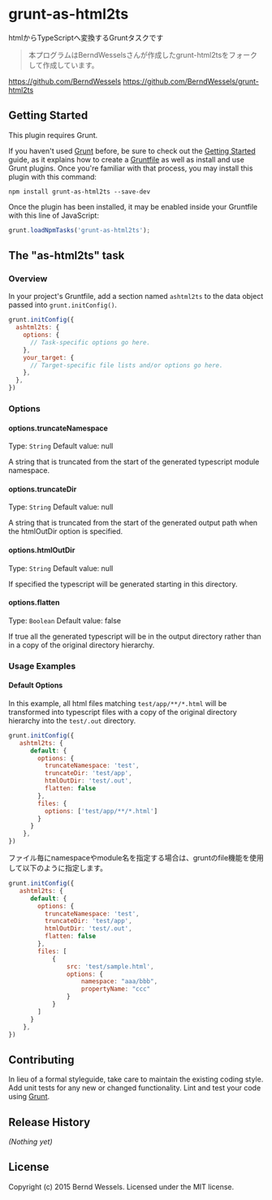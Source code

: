 # grunt-as-html2ts

htmlからTypeScriptへ変換するGruntタスクです

>本プログラムはBerndWesselsさんが作成したgrunt-html2tsをフォークして作成しています。

https://github.com/BerndWessels
https://github.com/BerndWessels/grunt-html2ts


## Getting Started
This plugin requires Grunt.

If you haven't used [Grunt](http://gruntjs.com/) before, be sure to check out the [Getting Started](http://gruntjs.com/getting-started) guide, as it explains how to create a [Gruntfile](http://gruntjs.com/sample-gruntfile) as well as install and use Grunt plugins. Once you're familiar with that process, you may install this plugin with this command:

```shell
npm install grunt-as-html2ts --save-dev
```

Once the plugin has been installed, it may be enabled inside your Gruntfile with this line of JavaScript:

```js
grunt.loadNpmTasks('grunt-as-html2ts');
```

## The "as-html2ts" task

### Overview
In your project's Gruntfile, add a section named `ashtml2ts` to the data object passed into `grunt.initConfig()`.

```js
grunt.initConfig({
  ashtml2ts: {
    options: {
      // Task-specific options go here.
    },
    your_target: {
      // Target-specific file lists and/or options go here.
    },
  },
})
```

### Options

#### options.truncateNamespace
Type: `String`
Default value: null

A string that is truncated from the start of the generated typescript module namespace. 

#### options.truncateDir
Type: `String`
Default value: null

A string that is truncated from the start of the generated output path when the htmlOutDir option is specified.

#### options.htmlOutDir
Type: `String`
Default value: null

If specified the typescript will be generated starting in this directory.

#### options.flatten
Type: `Boolean`
Default value: false

If true all the generated typescript will be in the output directory rather than in a copy of the original directory hierarchy.

### Usage Examples

#### Default Options
In this example, all html files matching `test/app/**/*.html` will be transformed into typescript files with a copy of the original directory hierarchy into the `test/.out` directory. 

```js
grunt.initConfig({
   ashtml2ts: {
      default: {
        options: {
          truncateNamespace: 'test',
          truncateDir: 'test/app',
          htmlOutDir: 'test/.out',
          flatten: false
        },
        files: {
          options: ['test/app/**/*.html']
        }
      }
    },
})
```

ファイル毎にnamespaceやmodule名を指定する場合は、gruntのfile機能を使用して以下のように指定します。

```js
grunt.initConfig({
   ashtml2ts: {
      default: {
        options: {
          truncateNamespace: 'test',
          truncateDir: 'test/app',
          htmlOutDir: 'test/.out',
          flatten: false
        },
        files: [
            {
                src: 'test/sample.html',
                options: {
                    namespace: "aaa/bbb",
                    propertyName: "ccc"
                }
            }
        ]
      }
    },
})
```


## Contributing
In lieu of a formal styleguide, take care to maintain the existing coding style. Add unit tests for any new or changed functionality. Lint and test your code using [Grunt](http://gruntjs.com/).

## Release History
_(Nothing yet)_

## License
Copyright (c) 2015 Bernd Wessels. Licensed under the MIT license.
